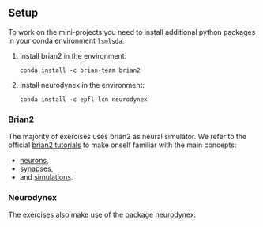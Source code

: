 ## Setup
To work on the mini-projects you need to install additional python packages in
your conda environment `lsmlsda`:
1. Install brian2 in the environment:

    ```conda install -c brian-team brian2```

2. Install neurodynex in the environment:

    ```conda install -c epfl-lcn neurodynex```

### Brian2

The majority of exercises uses brian2 as neural simulator. We refer to the official
 [brian2 tutorials](https://brian2.readthedocs.io/en/stable/resources/tutorials/index.html)
to make onself familiar with the main concepts:
- [neurons](https://brian2.readthedocs.io/en/stable/resources/tutorials/1-intro-to-brian-neurons.html),
- [synapses](https://brian2.readthedocs.io/en/stable/resources/tutorials/2-intro-to-brian-synapses.html),
- and [simulations](https://brian2.readthedocs.io/en/stable/resources/tutorials/3-intro-to-brian-simulations.html).

### Neurodynex

The exercises also make use of the package [neurodynex](https://github.com/EPFL-LCN/neuronaldynamics-exercises).
